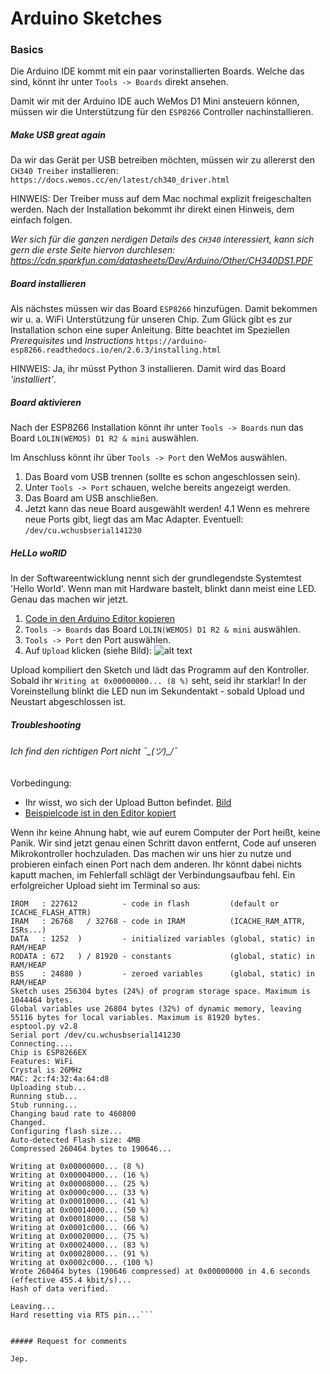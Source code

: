 # Arduino Sketches

### Basics

Die Arduino IDE kommt mit ein paar vorinstallierten Boards. Welche das sind, könnt ihr unter `Tools -> Boards` direkt ansehen.  

Damit wir mit der Arduino IDE auch WeMos D1 Mini ansteuern können, müssen wir die Unterstützung für den `ESP8266` Controller nachinstallieren.  

##### Make USB great again

Da wir das Gerät per USB betreiben möchten, müssen wir zu allererst den `CH340 Treiber` installieren:
```https://docs.wemos.cc/en/latest/ch340_driver.html```

HINWEIS: Der Treiber muss auf dem Mac nochmal explizit freigeschalten werden. Nach der Installation bekommt ihr direkt einen Hinweis, dem einfach folgen.

_Wer sich für die ganzen nerdigen Details des `CH340` interessiert, kann sich gern die erste Seite hiervon durchlesen:_
_https://cdn.sparkfun.com/datasheets/Dev/Arduino/Other/CH340DS1.PDF_


##### Board installieren

Als nächstes müssen wir das Board `ESP8266` hinzufügen. Damit bekommen wir u. a. WiFi Unterstützung für unseren Chip. Zum Glück gibt es zur Installation schon eine super Anleitung. Bitte beachtet im Speziellen _Prerequisites_ und _Instructions_
```https://arduino-esp8266.readthedocs.io/en/2.6.3/installing.html```

HINWEIS: Ja, ihr müsst Python 3 installieren. Damit wird das Board _'installiert'_.

##### Board aktivieren

Nach der ESP8266 Installation könnt ihr unter `Tools -> Boards` nun das Board `LOLIN(WEMOS) D1 R2 & mini` auswählen.

Im Anschluss könnt ihr über `Tools -> Port` den WeMos auswählen.
1. Das Board vom USB trennen (sollte es schon angeschlossen sein).
2. Unter `Tools -> Port` schauen, welche bereits angezeigt werden.
3. Das Board am USB anschließen.
4. Jetzt kann das neue Board ausgewählt werden!
4.1 Wenn es mehrere neue Ports gibt, liegt das am Mac Adapter. Eventuell: `/dev/cu.wchusbserial141230`


##### HeLLo woRlD

In der Softwareentwicklung nennt sich der grundlegendste Systemtest 'Hello World'. Wenn man mit Hardware bastelt, blinkt dann meist eine LED. Genau das machen wir jetzt.

1. [Code in den Arduino Editor kopieren](./sketches/hello-world/hello-world.ino)
2. `Tools -> Boards` das Board `LOLIN(WEMOS) D1 R2 & mini` auswählen.
3. `Tools -> Port` den Port auswählen.
4. Auf `Upload` klicken (siehe Bild):
![alt text](./resources/arduino-ide-explained.png "Arduino IDE explained")

Upload kompiliert den Sketch und lädt das Programm auf den Kontroller. Sobald ihr `Writing at 0x00000000... (8 %)` seht, seid ihr starklar! In der Voreinstellung blinkt die LED nun im Sekundentakt - sobald Upload und Neustart abgeschlossen ist.


##### Troubleshooting
###### Ich find den richtigen Port nicht ¯\_(ツ)_/¯
Vorbedingung:
- Ihr wisst, wo sich der Upload Button befindet. [Bild](./resources/arduino-ide-explained.png)
- [Beispielcode ist in den Editor kopiert](./sketches/hello-world/hello-world.ino)

Wenn ihr keine Ahnung habt, wie auf eurem Computer der Port heißt, keine Panik. Wir sind jetzt genau einen Schritt davon entfernt, Code auf unseren Mikrokontroller hochzuladen. Das machen wir uns hier zu nutze und probieren einfach einen Port nach dem anderen. Ihr könnt dabei nichts kaputt machen, im Fehlerfall schlägt der Verbindungsaufbau fehl. Ein erfolgreicher Upload sieht im Terminal so aus: 

```Executable segment sizes:
IROM   : 227612          - code in flash         (default or ICACHE_FLASH_ATTR) 
IRAM   : 26768   / 32768 - code in IRAM          (ICACHE_RAM_ATTR, ISRs...) 
DATA   : 1252  )         - initialized variables (global, static) in RAM/HEAP 
RODATA : 672   ) / 81920 - constants             (global, static) in RAM/HEAP 
BSS    : 24880 )         - zeroed variables      (global, static) in RAM/HEAP 
Sketch uses 256304 bytes (24%) of program storage space. Maximum is 1044464 bytes.
Global variables use 26804 bytes (32%) of dynamic memory, leaving 55116 bytes for local variables. Maximum is 81920 bytes.
esptool.py v2.8
Serial port /dev/cu.wchusbserial141230
Connecting....
Chip is ESP8266EX
Features: WiFi
Crystal is 26MHz
MAC: 2c:f4:32:4a:64:d8
Uploading stub...
Running stub...
Stub running...
Changing baud rate to 460800
Changed.
Configuring flash size...
Auto-detected Flash size: 4MB
Compressed 260464 bytes to 190646...

Writing at 0x00000000... (8 %)
Writing at 0x00004000... (16 %)
Writing at 0x00008000... (25 %)
Writing at 0x0000c000... (33 %)
Writing at 0x00010000... (41 %)
Writing at 0x00014000... (50 %)
Writing at 0x00018000... (58 %)
Writing at 0x0001c000... (66 %)
Writing at 0x00020000... (75 %)
Writing at 0x00024000... (83 %)
Writing at 0x00028000... (91 %)
Writing at 0x0002c000... (100 %)
Wrote 260464 bytes (190646 compressed) at 0x00000000 in 4.6 seconds (effective 455.4 kbit/s)...
Hash of data verified.

Leaving...
Hard resetting via RTS pin...```


##### Request for comments

Jep.

